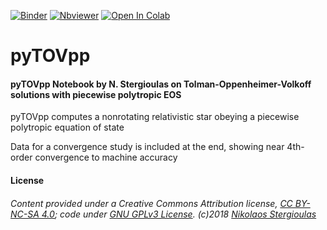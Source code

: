 [![Binder](https://mybinder.org/badge_logo.svg)](https://mybinder.org/v2/gh/niksterg/pyTOVpp/master) [![Nbviewer](https://github.com/jupyter/design/blob/master/logos/Badges/nbviewer_badge.svg)](http://nbviewer.jupyter.org/github/niksterg/pyTOVpp/blob/master/TOV-pp.ipynb?flush_cache=true)
[![Open In Colab](https://colab.research.google.com/assets/colab-badge.svg)](https://colab.research.google.com/github/niksterg/pyTOVpp/blob/master/TOV-pp.ipynb)


# pyTOVpp

#### pyTOVpp Notebook by N. Stergioulas on Tolman-Oppenheimer-Volkoff solutions with piecewise polytropic EOS

pyTOVpp computes a nonrotating relativistic star obeying a piecewise polytropic equation of state

Data for a convergence study is included at the end, showing near 4th-order convergence to machine accuracy

#### License

###### Content provided under a Creative Commons Attribution license, [CC BY-NC-SA 4.0](https://creativecommons.org/licenses/by-nc-sa/4.0/); code under [GNU GPLv3 License](https://choosealicense.com/licenses/gpl-3.0/). (c)2018 [Nikolaos Stergioulas](http://www.astro.auth.gr/~niksterg/)

